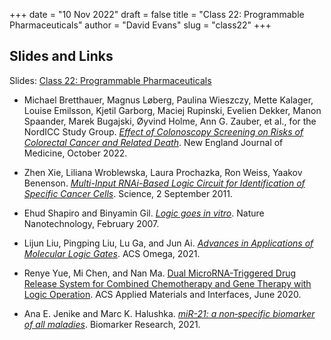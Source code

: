 +++
date = "10 Nov 2022"
draft = false
title = "Class 22: Programmable Pharmaceuticals"
author = "David Evans"
slug = "class22"
+++

## Slides and Links
 
Slides: [Class 22: Programmable
Pharmaceuticals](https://www.dropbox.com/s/ubaoqfgf6whhjh3/csbio-class22.pdf?dl=0)

- Michael Bretthauer, Magnus Løberg, Paulina Wieszczy, Mette Kalager, Louise Emilsson, Kjetil Garborg, Maciej Rupinski, Evelien Dekker, Manon Spaander, Marek Bugajski, Øyvind Holme, Ann G. Zauber, et al., for the NordICC Study Group. [_Effect of Colonoscopy Screening on Risks of Colorectal Cancer and Related Death_](https://www.nejm.org/doi/full/10.1056/NEJMoa2208375). New England Journal of Medicine, October 2022.

- Zhen Xie, Liliana Wroblewska, Laura Prochazka, Ron Weiss, Yaakov Benenson. [_Multi-Input RNAi-Based Logic Circuit for Identification of Specific Cancer Cells_](docs/xie-rna-logic-2011.pdf). Science, 2 September 2011.

- Ehud Shapiro and Binyamin Gil. [_Logic goes in vitro_](https://www.nature.com/articles/nnano.2007.23.pdf). Nature Nanotechnology, February 2007.

- Lijun Liu, Pingping Liu, Lu Ga, and Jun Ai. [_Advances in Applications of Molecular Logic Gates_](https://pubs.acs.org/doi/10.1021/acsomega.1c02912). ACS Omega, 2021.

- Renye Yue, Mi Chen, and Nan Ma. [Dual MicroRNA-Triggered Drug Release System for Combined Chemotherapy and Gene Therapy with Logic Operation](https://pubs.acs.org/doi/10.1021/acsami.0c09494?ref=PDF). ACS Applied Materials and Interfaces, June 2020.

- Ana E. Jenike and Marc K. Halushka. [_miR-21: a non‐specific biomarker of all maladies_](https://biomarkerres.biomedcentral.com/track/pdf/10.1186/s40364-021-00272-1.pdf). Biomarker Research, 2021.